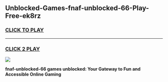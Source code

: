 
## Unblocked-Games-fnaf-unblocked-66-Play-Free-ek8rz
<h3>
<a href="https://premium76.site?title=fnaf-unblocked-66&ref=21A">CLICK TO PLAY</a></h3>
<hr>

<h3>
<a href="https://premium76.site?title=fnaf-unblocked-66&ref=21A">CLICK 2 PLAY</a>
  
</h3>

<a href="https://premium76.site?title=fnaf-unblocked-66&ref=21A"><img src="https://clearcache.store/games.png"></a>


**fnaf-unblocked-66 games unblocked: Your Gateway to Fun and Accessible Online Gaming**
